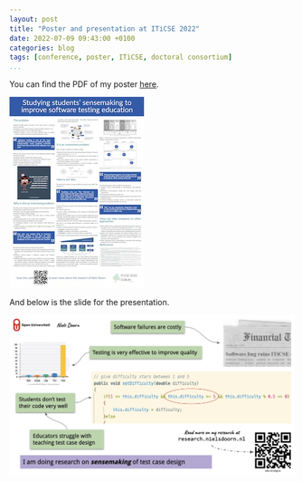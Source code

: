 ```yaml
---
layout: post
title: "Poster and presentation at ITiCSE 2022"
date: 2022-07-09 09:43:00 +0100
categories: blog
tags: [conference, poster, ITiCSE, doctoral consortium]
...
```


You can find the PDF of my poster [here](Poster_ITiCSE.pdf).

![ITiCSE poster](Poster_ITiCSE.jpg "My doctoral consortium ITiCSE poster")

And below is the slide for the presentation.

![ITiCSE slide](ITiCSE-Slide.jpg "My doctoral consortium ITiCSE presentation slide")